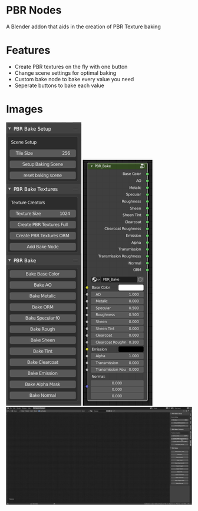 # PBR Nodes

A Blender addon that aids in the creation of PBR Texture baking

# Features
- Create PBR textures on the fly with one button
- Change scene settings for optimal baking 
- Custom bake node to bake every value you need
- Seperate buttons to bake each value

# Images
![Side Panel](images/panel.png)
![Bake Node](images/bake_node.png)
![Textures](images/textures.webp)



